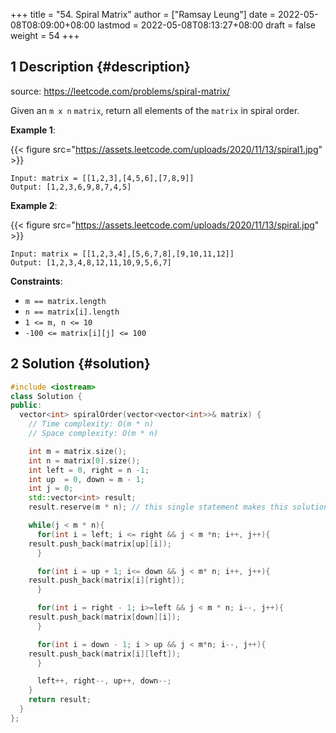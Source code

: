 +++
title = "54. Spiral Matrix"
author = ["Ramsay Leung"]
date = 2022-05-08T08:09:00+08:00
lastmod = 2022-05-08T08:13:27+08:00
draft = false
weight = 54
+++

## <span class="section-num">1</span> Description {#description}

source: <https://leetcode.com/problems/spiral-matrix/>

Given an `m x n` `matrix`, return all elements of the `matrix` in spiral order.

**Example 1**:

{{< figure src="https://assets.leetcode.com/uploads/2020/11/13/spiral1.jpg" >}}

```text
Input: matrix = [[1,2,3],[4,5,6],[7,8,9]]
Output: [1,2,3,6,9,8,7,4,5]
```

**Example 2**:

{{< figure src="https://assets.leetcode.com/uploads/2020/11/13/spiral.jpg" >}}

```text
Input: matrix = [[1,2,3,4],[5,6,7,8],[9,10,11,12]]
Output: [1,2,3,4,8,12,11,10,9,5,6,7]
```

**Constraints**:

-   `m == matrix.length`
-   `n == matrix[i].length`
-   `1 <= m, n <= 10`
-   `-100 <= matrix[i][j] <= 100`


## <span class="section-num">2</span> Solution {#solution}

```C++
#include <iostream>
class Solution {
public:
  vector<int> spiralOrder(vector<vector<int>>& matrix) {
    // Time complexity: O(m * n)
    // Space complexity: O(m * n)

    int m = matrix.size();
    int n = matrix[0].size();
    int left = 0, right = n -1;
    int up  = 0, down = m - 1;
    int j = 0;
    std::vector<int> result;
    result.reserve(m * n); // this single statement makes this solution faster than 100.00% of C++ online submissions

    while(j < m * n){
      for(int i = left; i <= right && j < m *n; i++, j++){
	result.push_back(matrix[up][i]);
      }

      for(int i = up + 1; i<= down && j < m* n; i++, j++){
	result.push_back(matrix[i][right]);
      }

      for(int i = right - 1; i>=left && j < m * n; i--, j++){
	result.push_back(matrix[down][i]);
      }

      for(int i = down - 1; i > up && j < m*n; i--, j++){
	result.push_back(matrix[i][left]);
      }

      left++, right--, up++, down--;
    }
    return result;
  }
};
```
